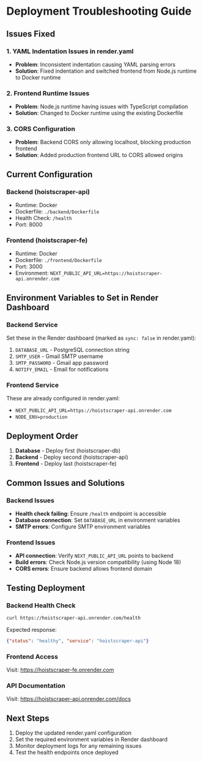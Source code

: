 # Deployment Troubleshooting Guide

## Issues Fixed

### 1. YAML Indentation Issues in render.yaml
- **Problem**: Inconsistent indentation causing YAML parsing errors
- **Solution**: Fixed indentation and switched frontend from Node.js runtime to Docker runtime

### 2. Frontend Runtime Issues
- **Problem**: Node.js runtime having issues with TypeScript compilation
- **Solution**: Changed to Docker runtime using the existing Dockerfile

### 3. CORS Configuration
- **Problem**: Backend CORS only allowing localhost, blocking production frontend
- **Solution**: Added production frontend URL to CORS allowed origins

## Current Configuration

### Backend (hoistscraper-api)
- Runtime: Docker
- Dockerfile: `./backend/Dockerfile`
- Health Check: `/health`
- Port: 8000

### Frontend (hoistscraper-fe)
- Runtime: Docker
- Dockerfile: `./frontend/Dockerfile`
- Port: 3000
- Environment: `NEXT_PUBLIC_API_URL=https://hoistscraper-api.onrender.com`

## Environment Variables to Set in Render Dashboard

### Backend Service
Set these in the Render dashboard (marked as `sync: false` in render.yaml):

1. `DATABASE_URL` - PostgreSQL connection string
2. `SMTP_USER` - Gmail SMTP username
3. `SMTP_PASSWORD` - Gmail app password
4. `NOTIFY_EMAIL` - Email for notifications

### Frontend Service
These are already configured in render.yaml:
- `NEXT_PUBLIC_API_URL=https://hoistscraper-api.onrender.com`
- `NODE_ENV=production`

## Deployment Order

1. **Database** - Deploy first (hoistscraper-db)
2. **Backend** - Deploy second (hoistscraper-api)
3. **Frontend** - Deploy last (hoistscraper-fe)

## Common Issues and Solutions

### Backend Issues
- **Health check failing**: Ensure `/health` endpoint is accessible
- **Database connection**: Set `DATABASE_URL` in environment variables
- **SMTP errors**: Configure SMTP environment variables

### Frontend Issues
- **API connection**: Verify `NEXT_PUBLIC_API_URL` points to backend
- **Build errors**: Check Node.js version compatibility (using Node 18)
- **CORS errors**: Ensure backend allows frontend domain

## Testing Deployment

### Backend Health Check
```bash
curl https://hoistscraper-api.onrender.com/health
```
Expected response:
```json
{"status": "healthy", "service": "hoistscraper-api"}
```

### Frontend Access
Visit: https://hoistscraper-fe.onrender.com

### API Documentation
Visit: https://hoistscraper-api.onrender.com/docs

## Next Steps

1. Deploy the updated render.yaml configuration
2. Set the required environment variables in Render dashboard
3. Monitor deployment logs for any remaining issues
4. Test the health endpoints once deployed 